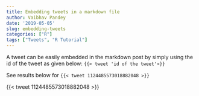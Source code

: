 ```yaml
---
title: Embedding tweets in a markdown file
author: Vaibhav Pandey
date: '2019-05-05'
slug: embedding-tweets
categories: ["R"]
tags: ["Tweets", "R Tutorial"]
---
```


A tweet can be easily embedded in the markdown post by simply using the id of the tweet as given below:
```{{< tweet 'id of the tweet'>}}```

See results below for
```{{< tweet 1124485573018882048 >}}```

{{< tweet 1124485573018882048 >}}